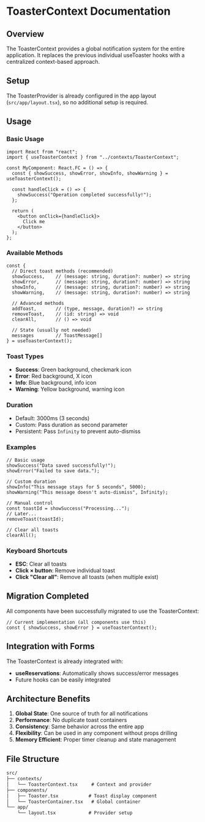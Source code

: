 # ToasterContext Documentation

## Overview

The ToasterContext provides a global notification system for the entire application. It replaces the previous individual useToaster hooks with a centralized context-based approach.

## Setup

The ToasterProvider is already configured in the app layout (`src/app/layout.tsx`), so no additional setup is required.

## Usage

### Basic Usage

```tsx
import React from "react";
import { useToasterContext } from "../contexts/ToasterContext";

const MyComponent: React.FC = () => {
  const { showSuccess, showError, showInfo, showWarning } = useToasterContext();

  const handleClick = () => {
    showSuccess("Operation completed successfully!");
  };

  return (
    <button onClick={handleClick}>
      Click me
    </button>
  );
};
```

### Available Methods

```tsx
const {
  // Direct toast methods (recommended)
  showSuccess,    // (message: string, duration?: number) => string
  showError,      // (message: string, duration?: number) => string  
  showInfo,       // (message: string, duration?: number) => string
  showWarning,    // (message: string, duration?: number) => string
  
  // Advanced methods
  addToast,       // (type, message, duration?) => string
  removeToast,    // (id: string) => void
  clearAll,       // () => void
  
  // State (usually not needed)
  messages        // ToastMessage[]
} = useToasterContext();
```

### Toast Types

- **Success**: Green background, checkmark icon
- **Error**: Red background, X icon  
- **Info**: Blue background, info icon
- **Warning**: Yellow background, warning icon

### Duration

- Default: 3000ms (3 seconds)
- Custom: Pass duration as second parameter
- Persistent: Pass `Infinity` to prevent auto-dismiss

### Examples

```tsx
// Basic usage
showSuccess("Data saved successfully!");
showError("Failed to save data.");

// Custom duration
showInfo("This message stays for 5 seconds", 5000);
showWarning("This message doesn't auto-dismiss", Infinity);

// Manual control
const toastId = showSuccess("Processing...");
// Later...
removeToast(toastId);

// Clear all toasts
clearAll();
```

### Keyboard Shortcuts

- **ESC**: Clear all toasts
- **Click × button**: Remove individual toast
- **Click "Clear all"**: Remove all toasts (when multiple exist)

## Migration Completed

All components have been successfully migrated to use the ToasterContext:

```tsx
// Current implementation (all components use this)
const { showSuccess, showError } = useToasterContext();
```

## Integration with Forms

The ToasterContext is already integrated with:

- **useReservations**: Automatically shows success/error messages
- Future hooks can be easily integrated

## Architecture Benefits

1. **Global State**: One source of truth for all notifications
2. **Performance**: No duplicate toast containers
3. **Consistency**: Same behavior across the entire app
4. **Flexibility**: Can be used in any component without props drilling
5. **Memory Efficient**: Proper timer cleanup and state management

## File Structure

```txt
src/
├── contexts/
│   └── ToasterContext.tsx     # Context and provider
├── components/
│   ├── Toaster.tsx           # Toast display component  
│   └── ToasterContainer.tsx   # Global container
└── app/
    └── layout.tsx            # Provider setup
```
